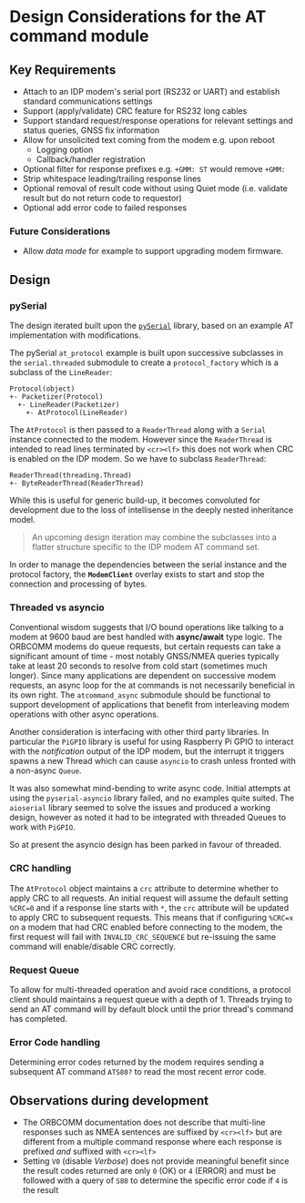 # Design Considerations for the AT command module

## Key Requirements

* Attach to an IDP modem's serial port (RS232 or UART) and establish
standard communications settings
* Support (apply/validate) CRC feature for RS232 long cables
* Support standard request/response operations for relevant settings and status
queries, GNSS fix information
* Allow for unsolicited text coming from the modem e.g. upon reboot
    * Logging option
    * Callback/handler registration
* Optional filter for response prefixes e.g. `+GMM: ST` would remove `+GMM:`
* Strip whitespace leading/trailing response lines
* Optional removal of result code without using Quiet mode (i.e. validate
result but do not return code to requestor)
* Optional add error code to failed responses

### Future Considerations

* Allow *data mode* for example to support upgrading modem firmware.

## Design

### pySerial

The design iterated built upon the
[`pySerial`](https://pyserial.readthedocs.io/en/latest/pyserial_api.html)
library, based on an example AT implementation with modifications.

The pySerial `at_protocol` example is built upon successive subclasses in the
`serial.threaded` submodule to create a `protocol_factory` which is a
subclass of the `LineReader`:
```
Protocol(object)
+- Packetizer(Protocol)
  +- LineReader(Packetizer)
    +- AtProtocol(LineReader)
```
The `AtProtocol` is then passed to a `ReaderThread` along with a `Serial`
instance connected to the modem. However since the `ReaderThread` is intended
to read lines terminated by `<cr><lf>` this does not work when CRC is enabled
on the IDP modem. So we have to subclass `ReaderThread`:
```
ReaderThread(threading.Thread)
+- ByteReaderThread(ReaderThread)
```
While this is useful for generic build-up, it becomes convoluted for development
due to the loss of intellisense in the deeply nested inheritance model.
>An upcoming design iteration may combine the subclasses into a flatter
structure specific to the IDP modem AT command set.

In order to manage the dependencies between the serial instance and the
protocol factory, the **`ModemClient`** overlay exists to start and stop the
connection and processing of bytes.

### Threaded vs asyncio

Conventional wisdom suggests that I/O bound operations like talking to a modem
at 9600 baud are best handled with **async/await** type logic.
The ORBCOMM modems do queue requests, but certain requests can take a
significant amount of time - most notably GNSS/NMEA queries typically take at
least 20 seconds to resolve from cold start (sometimes much longer).
Since many applications are dependent on successive modem requests, an async
loop for the at commands is not necessarily beneficial in its own right.
The `atcommand_async` submodule should be functional to support development of
applications that benefit from interleaving modem operations with other async
operations.

Another consideration is interfacing with other third party libraries. In
particular the `PiGPIO` library is useful for using Raspberry Pi GPIO to
interact with the *notification* output of the IDP modem, but the interrupt
it triggers spawns a new Thread which can cause `asyncio` to crash unless
fronted with a non-async `Queue`.

It was also somewhat mind-bending to write async code. Initial attempts at using
the `pyserial-asyncio` library failed, and no examples quite suited. The
`aioserial` library seemed to solve the issues and produced a working design,
however as noted it had to be integrated with threaded Queues to work with
`PiGPIO`.

So at present the asyncio design has been parked in favour of threaded.

### CRC handling

The `AtProtocol` object maintains a `crc` attribute to determine whether
to apply CRC to all requests. An initial request will assume the default setting
`%CRC=0` and if a response line starts with `*`, the `crc` attribute will be
updated to apply CRC to subsequent requests. This means that
if configuring `%CRC=x` on a modem that had CRC enabled before connecting to
the modem, the first request will fail with `INVALID_CRC_SEQUENCE` but
re-issuing the same command will enable/disable CRC correctly.

### Request Queue

To allow for multi-threaded operation and avoid race conditions, a protocol
client should maintains a request queue with a depth of 1. Threads trying to
send an AT command will by default block until the prior thread's command has
completed.

### Error Code handling

Determining error codes returned by the modem requires sending a subsequent
AT command `ATS80?` to read the most recent error code.

## Observations during development

* The ORBCOMM documentation does not describe that multi-line responses such as
NMEA sentences are suffixed by `<cr><lf>` but are different from a multiple
command response where each response is prefixed *and* suffixed with `<cr><lf>`
* Setting `V0` (disable *Verbose*) does not provide meaningful benefit since
the result codes returned are only `0` (OK) or `4` (ERROR) and must be followed
with a query of `S80` to determine the specific error code if `4` is the result
